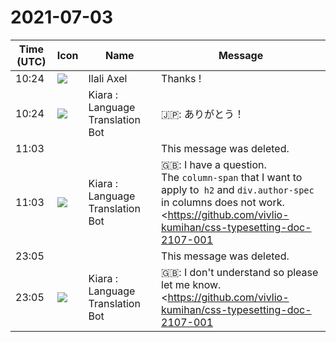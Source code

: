 # 2021-07-03

|Time (UTC)|Icon|Name|Message|
|---|---|---|---|
|10:24|![](https://avatars.slack-edge.com/2021-04-21/1982251095109_c69e3ea61efd2a108df4_72.jpg)|Ilali Axel|Thanks !|
|10:24|![](https://avatars.slack-edge.com/2021-03-01/1807880975282_5c8ad89e782096649baa_72.png)|Kiara : Language Translation Bot|🇯🇵: ありがとう！|
|11:03|||This message was deleted.|
|11:03|![](https://avatars.slack-edge.com/2021-03-01/1807880975282_5c8ad89e782096649baa_72.png)|Kiara : Language Translation Bot|🇬🇧: I have a question.<br>The `column-span` that I want to apply to` h2` and `div.author-spec` in columns does not work.<br><https://github.com/vivlio-kumihan/css-typesetting-doc-2107-001 | The source is here. ><br>Is it wrong to set the `body` two columns?<br>Could you please tell me the proper setting method?<br>Thank you.|
|23:05|||This message was deleted.|
|23:05|![](https://avatars.slack-edge.com/2021-03-01/1807880975282_5c8ad89e782096649baa_72.png)|Kiara : Language Translation Bot|🇬🇧: I don't understand so please let me know.<br><https://github.com/vivlio-kumihan/css-typesetting-doc-2107-001 | The source is here. ><br><br>I think the behavior in the multi-stage set is strange.<br>1.<br>It is P1, P3, P12 of `output.pdf`, but the sentence is displayed beyond the margin.<br><br>2.<br>On P6, there is plenty of space on subsequent pages, but unintended page breaks occur.<br><br>3.<br>`` `.punctuation-trim {<br>    punctuation-trim: start end adjacent;<br>} ```<br>I want to pack the characters as, but it doesn't work.<br><br>`` `.container {<br>    column-count: 2;<br>    column-gap: 2rem;<br>    / * There is no change in behavior regardless of whether it is auto or balance. Is this also the work of Chrome? * /<br>    / * column-fill: auto; * /<br>    column-fill: balance;<br>} ```<br>If you set the multi-stage set with body, this problem disappears, but this time `column-span` does not work, and the title, author name, and author photo cannot be laid out like output.pdf.<br><br>Is there something wrong with the CSS specification?<br>I'm sorry that I can only ask such a rudimentary question, but thank you.|
